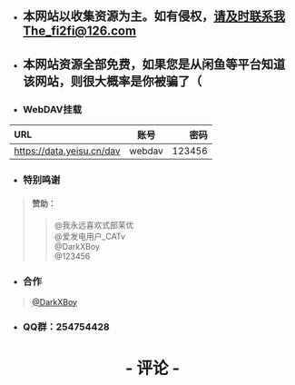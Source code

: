 - ## 本网站以收集资源为主。如有侵权，请及时联系我The_fi2fi@126.com
- ## 本网站资源全部免费，如果您是从闲鱼等平台知道该网站，则很大概率是你被骗了（
- ### WebDAV挂载
|      URL   | 账号 |     密码 |
| :-------------------------- | :----: | ----: |
| https://data.yeisu.cn/dav |  webdav  | 123456 |

- ### 特别鸣谢
> #### 赞助：
>> @我永远喜欢式部茉优<br>
>> @爱发电用户_CATv<br/>
>> @DarkXBoy<br/>
>> @123456

- ### 合作
> [@DarkXBoy](https://b23.tv/6IHu4jF)

- ### QQ群：254754428

#  <center> - 评论 -
<div id="waline"></div>
  <script type="module">
    import { init } from 'https://unpkg.com/@waline/client@v3/dist/waline.js';

    init({
      el: '#waline',
      serverURL: 'https://coment.yeisu.cn',
      login: 'force',
    });
  </script>
